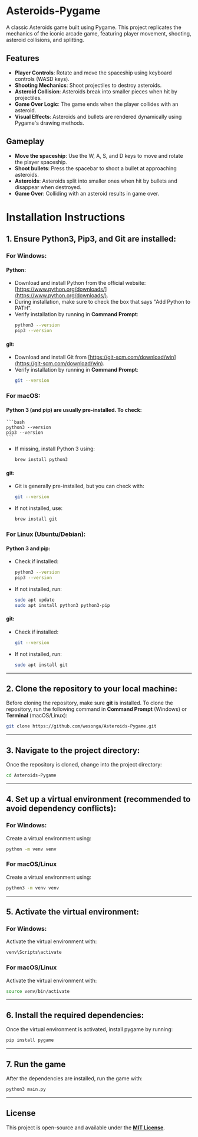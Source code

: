 # Asteroids-Pygame

A classic Asteroids game built using Pygame. This project replicates the mechanics of the iconic arcade game, featuring player movement, shooting, asteroid collisions, and splitting.

## Features

- **Player Controls**: Rotate and move the spaceship using keyboard controls (WASD keys).
- **Shooting Mechanics**: Shoot projectiles to destroy asteroids.
- **Asteroid Collision**: Asteroids break into smaller pieces when hit by projectiles.
- **Game Over Logic**: The game ends when the player collides with an asteroid.
- **Visual Effects**: Asteroids and bullets are rendered dynamically using Pygame's drawing methods.

## Gameplay

- **Move the spaceship**: Use the W, A, S, and D keys to move and rotate the player spaceship.
- **Shoot bullets**: Press the spacebar to shoot a bullet at approaching asteroids.
- **Asteroids**: Asteroids split into smaller ones when hit by bullets and disappear when destroyed.
- **Game Over**: Colliding with an asteroid results in game over.

# Installation Instructions

## 1. Ensure Python3, Pip3, and Git are installed:

### For Windows:
#### Python:
- Download and install Python from the official website: [https://www.python.org/downloads/](https://www.python.org/downloads/).
- During installation, make sure to check the box that says "Add Python to PATH".
- Verify installation by running in **Command Prompt**:
    ```bash
    python3 --version
    pip3 --version
    ```

#### git:
- Download and install Git from [https://git-scm.com/download/win](https://git-scm.com/download/win).
- Verify installation by running in **Command Prompt**:
    ```bash
    git --version
    ```

### For macOS:
#### Python 3 (and pip) are usually pre-installed. To check:

    ```bash
    python3 --version
    pip3 --version
    ```
- If missing, install Python 3 using:
    ```bash
    brew install python3
    ```

#### git:
- Git is generally pre-installed, but you can check with:
    ```bash
    git --version
    ```
- If not installed, use:
    ```bash
    brew install git
    ```

### For Linux (Ubuntu/Debian):
#### Python 3 and pip:
- Check if installed:
    ```bash
    python3 --version
    pip3 --version
    ```
- If not installed, run:
    ```bash
    sudo apt update
    sudo apt install python3 python3-pip
    ```

#### git:
- Check if installed:
    ```bash
    git --version
    ```
- If not installed, run:
    ```bash
    sudo apt install git
    ```

---

## 2. Clone the repository to your local machine:
Before cloning the repository, make sure **git** is installed. To clone the repository, run the following command in **Command Prompt** (Windows) or **Terminal** (macOS/Linux):

```bash
git clone https://github.com/wesonga/Asteroids-Pygame.git
```

---

## 3. Navigate to the project directory:
Once the repository is cloned, change into the project directory:

```bash
cd Asteroids-Pygame
```

---

## 4. Set up a virtual environment (recommended to avoid dependency conflicts):
### For Windows:
Create a virtual environment using:

```bash
python -m venv venv
```

### For macOS/Linux
Create a virtual environment using:

```bash
python3 -m venv venv
```

---

## 5. Activate the virtual environment:
### For Windows:
Activate the virtual environment with:
```bash
venv\Scripts\activate
```

### For macOS/Linux
Activate the virtual environment with:
```bash
source venv/bin/activate
```

---

## 6. Install the required dependencies:
Once the virtual environment is activated, install pygame by running:
```bash
pip install pygame
```

---

## 7. Run the game
After the dependencies are installed, run the game with:
```bash
python3 main.py
```

---

## License
This project is open-source and available under the **[MIT License](LICENSE)**.
